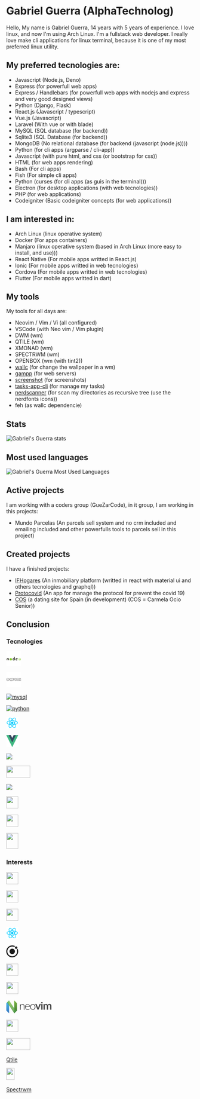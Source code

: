 # Gabriel Guerra (AlphaTechnolog)

Hello, My name is Gabriel Guerra, 14 years with 5 years of experience.
I love linux, and now I'm using Arch Linux. I'm a fullstack
web developer. I really love make cli applications for linux terminal, because it
is one of my most preferred linux utility.

## My preferred tecnologies are:

- Javascript (Node.js, Deno)
- Express (for powerfull web apps)
- Express / Handlebars (for powerfull web apps with nodejs and express and very good designed views)
- Python (Django, Flask)
- React.js (Javascript / typescript)
- Vue.js (Javascript)
- Laravel (With vue or with blade)
- MySQL (SQL database (for backend))
- Sqlite3 (SQL Database (for backend))
- MongoDB (No relational database (for backend (javascript (node.js))))
- Python (for cli apps (argparse / cli-app))
- Javascript (with pure html, and css (or bootstrap for css))
- HTML (for web apps rendering)
- Bash (For cli apps)
- Fish (For simple cli apps)
- Python (curses (for cli apps (as guis in the terminal)))
- Electron (for desktop applications (with web tecnologies))
- PHP (for web applications)
- Codeigniter (Basic codeigniter concepts (for web applications))

## I am interested in:

- Arch Linux (linux operative system)
- Docker (For apps containers)
- Manjaro (linux operative system (based in Arch Linux (more easy to install, and use)))
- React Native (For mobile apps writted in React.js)
- Ionic (For mobile apps writted in web tecnologies)
- Cordova (For mobile apps writted in web tecnologies)
- Flutter (For mobile apps writted in dart)

## My tools

My tools for all days are:

- Neovim / Vim / Vi (all configured)
- VSCode (with Neo vim / Vim plugin)
- DWM (wm)
- QTILE (wm)
- XMONAD (wm)
- SPECTRWM (wm)
- OPENBOX (wm (with tint2))
- [wallc](https://github.com/AlphaTechnolog/wallc) (for change the wallpaper in a wm)
- [gampp](https://github.com/AlphaTechnolog/Gampp) (for web servers)
- [screenshot](https://github.com/AlphaTechnolog/screenshot) (for screenshots)
- [tasks-app-cli](https://github.com/AlphaTechnolog/Tasks-App-CLI) (for manage my tasks)
- [nerdscanner](https://github.com/AlphaTechnolog/nerdscanner) (for scan my directories as recursive tree (use the nerdfonts icons))
- feh (as wallc dependencie)

## Stats

![Gabriel's Guerra stats](https://github-readme-stats.vercel.app/api?username=AlphaTechnolog&show_icons=true&theme=react&include_all_commits=true)

## Most used languages

![Gabriel's Guerra Most Used Languages](https://github-readme-stats.vercel.app/api/top-langs/?username=AlphaTechnolog&theme=react&layout=compact&hide=HTML)

## Active projects

I am working with a coders group (GueZarCode), in it group, I am working in this
projects:

- Mundo Parcelas (An parcels sell system and no crm included and emailing included and other powerfulls tools to parcels sell in this project)

## Created projects

I have a finished projects:

- [IFHogares](https://www.ifhogares.cl) (An inmobiliary platform (writted in react with material ui and others tecnologies and graphql))
- [Protocovid](https://protocovid-b0-10-9.netlify.app/) (An app for manage the protocol for prevent the covid 19)
- [COS](http://cos.grupointuitivo.com/) (a dating site for Spain (in development) (COS = Carmela Ocio Senior))

## Conclusion

### Tecnologies

<a href="https://nodejs.org" target="_blank"> <img src="https://raw.githubusercontent.com/devicons/devicon/master/icons/nodejs/nodejs-original-wordmark.svg" alt="nodejs" width="40" height="40"/> </a>

<a href="https://expressjs.com" target="_blank"> <img src="https://raw.githubusercontent.com/devicons/devicon/master/icons/express/express-original-wordmark.svg" alt="express" width="40" height="40"/> </a>

<a href="https://www.mysql.com/" target="_blank"> <img src="https://brasilcloud.com.br/wp-content/uploads/2015/12/mysql.png" alt="mysql" width="70"/> </a> </p>

<a href="https://www.python.org/" target="_blank"><img src="https://upload.wikimedia.org/wikipedia/commons/thumb/c/c3/Python-logo-notext.svg/768px-Python-logo-notext.svg.png" alt="python" width="32" height="32"></a>

<a href="https://reactjs.org"><img src="./.favicons/react.png" width="32" height="32"></a>

<a href="https://vuejs.org"><img src="./.favicons/vue.png" width="32" height="32"></a>

<a href="https://laravel.com"><img src="https://laravel.com/img/favicon/favicon-32x32.png"></a>

<a href="https://www.sqlite.org/index.html"><img src="https://www.sqlite.org/images/sqlite370_banner.gif" width="64" height="32"></a>

<a href="https://www.mongodb.com"><img src="https://www.mongodb.com/assets/images/global/favicon.ico"></a>

<a href="https://www.electronjs.org"><img src="https://www.electronjs.org/images/favicon.b7a59262df48d6563400baf5671da548.ico" width="32" height="32"></a>

<a href="https://www.php.net/"><img src="https://www.php.net/images/logos/php-logo.svg" width="32" height="32"></a>

<a href="codeigniter.com"><img src="https://codeigniter.com/assets/images/ci-logo-big.png" height="42" width="32"></a>

### Interests

<a href="https://archlinux.org/"><img src="https://archlinux.org/static/favicon.29302f683ff8.ico" height="32" width="32"></a>

<a href="https://www.docker.com/"><img src="https://www.docker.com/sites/default/files/d8/Docker-R-Logo-08-2018-Monochomatic-RGB_Moby-x1.png" height="32" width="32"></a>

<a href="https://manjaro.org/"><img src="https://manjaro.org/img/favicon.png" height="32" width="32"></a>

<a href="https://reactnative.dev"><img src="./.favicons/react.png" width="32" height="32"></a>

<a href="https://ionicframework.com"><svg width="32" height="32" viewBox="0 0 32 32" fill="none" xmlns="http://www.w3.org/2000/svg">
<path fill-rule="evenodd" clip-rule="evenodd" d="M30.4327 9.05578L30.5633 9.36054C31.5211 11.4721 32 13.6925 32 16C32 24.8163 24.8163 32 16 32C7.18367 32 0 24.8163 0 16C0 7.18367 7.18367 0 16 0C18.5905 0 21.0503 0.609524 23.3143 1.7415L23.619 1.89388L23.3578 2.11156C22.7048 2.63401 22.2041 3.28707 21.8776 4.04898L21.7905 4.26667L21.5946 4.17959C19.8313 3.35238 17.9592 2.91701 16 2.91701C8.77279 2.91701 2.91701 8.77279 2.91701 16C2.91701 23.2272 8.77279 29.083 16 29.083C23.2272 29.083 29.083 23.2054 29.083 16C29.083 14.2803 28.7565 12.5823 28.0816 10.9932L27.9946 10.7755L28.2122 10.6884C28.9741 10.4054 29.6707 9.92653 30.215 9.31701L30.4327 9.05578ZM26.4707 9.36057C28.3102 9.36057 29.8014 7.8694 29.8014 6.02996C29.8014 4.19051 28.3102 2.69934 26.4707 2.69934C24.6313 2.69934 23.1401 4.19051 23.1401 6.02996C23.1401 7.8694 24.6313 9.36057 26.4707 9.36057ZM15.9999 8.70754C11.9727 8.70754 8.7074 11.9728 8.7074 16.0001C8.7074 20.0273 11.9727 23.2926 15.9999 23.2926C20.0271 23.2926 23.2924 20.0273 23.2924 16.0001C23.2924 11.9728 20.0271 8.70754 15.9999 8.70754Z" fill="currentColor"></path>
</svg><a>

<a href="https://cordova.apache.org"><img src="https://cordova.apache.org/favicon.ico" height="32" width="32"></a>

<a href="https://flutter.dev"><img src="https://flutter.dev/images/favicon.png" width="32" height="32"></a>

<a href="https://neovim.io"><svg xmlns="http://www.w3.org/2000/svg" style="height: 2.5em" viewBox="0 0 742 214">
  <defs>
    <linearGradient x1="50%" y1="0%" x2="50%" y2="100%" id="a">
      <stop stop-color="#16B0ED" stop-opacity=".8" offset="0%"></stop>
      <stop stop-color="#0F59B2" stop-opacity=".837" offset="100%"></stop>
    </linearGradient>
    <linearGradient x1="50%" y1="0%" x2="50%" y2="100%" id="b">
      <stop stop-color="#7DB643" offset="0%"></stop>
      <stop stop-color="#367533" offset="100%"></stop>
    </linearGradient>
    <linearGradient x1="50%" y1="0%" x2="50%" y2="100%" id="c">
      <stop stop-color="#88C649" stop-opacity=".8" offset="0%"></stop>
      <stop stop-color="#439240" stop-opacity=".84" offset="100%"></stop>
    </linearGradient>
  </defs>
  <g fill="none" fill-rule="evenodd">
    <path d="M.027 45.459L45.224-.173v212.171L.027 166.894V45.459z" fill="url(#a)" transform="translate(1 1)"></path>
    <path d="M129.337 45.89L175.152-.149l-.928 212.146-45.197-45.104.31-121.005z" fill="url(#b)" transform="matrix(-1 0 0 1 305 1)"></path>
    <path d="M45.194-.137L162.7 179.173l-32.882 32.881L12.25 33.141 45.194-.137z" fill="url(#c)" transform="translate(1 1)"></path>
    <path d="M46.234 84.032l-.063 7.063-36.28-53.563 3.36-3.422 32.983 49.922z" fill-opacity=".13" fill="#000"></path>
    <g fill="#444">
      <path d="M227 154V64.44h4.655c1.55 0 2.445.75 2.685 2.25l.806 13.502c4.058-5.16 8.786-9.316 14.188-12.466 5.4-3.15 11.413-4.726 18.037-4.726 4.893 0 9.205.781 12.935 2.34 3.729 1.561 6.817 3.811 9.264 6.751 2.448 2.942 4.297 6.48 5.55 10.621 1.253 4.14 1.88 8.821 1.88 14.042V154h-8.504V96.754c0-8.402-1.91-14.987-5.729-19.757-3.82-4.771-9.667-7.156-17.544-7.156-5.851 0-11.28 1.516-16.292 4.545-5.013 3.032-9.489 7.187-13.427 12.467V154H227zM350.624 63c5.066 0 9.755.868 14.069 2.605 4.312 1.738 8.052 4.268 11.219 7.592s5.638 7.412 7.419 12.264C385.11 90.313 386 95.883 386 102.17c0 1.318-.195 2.216-.588 2.696-.393.48-1.01.719-1.851.719h-64.966v1.70c0 6.708.784 12.609 2.353 17.7 1.567 5.09 3.8 9.357 6.695 12.802 2.895 3.445 6.393 6.034 10.495 7.771 4.1 1.738 8.686 2.606 13.752 2.606 4.524 0 8.446-.494 11.762-1.483 3.317-.988 6.108-2.097 8.37-3.324 2.261-1.227 4.056-2.336 5.383-3.324 1.326-.988 2.292-1.482 2.895-1.482.784 0 1.388.3 1.81.898l2.352 2.875c-1.448 1.797-3.362 3.475-5.745 5.031-2.383 1.558-5.038 2.891-7.962 3.998-2.926 1.109-6.062 1.991-9.41 2.65a52.21 52.21 0 01-10.088.989c-6.152 0-11.762-1.064-16.828-3.19-5.067-2.125-9.415-5.225-13.043-9.298-3.63-4.074-6.435-9.06-8.415-14.96C310.99 121.655 310 114.9 310 107.294c0-6.408.92-12.323 2.76-17.744 1.84-5.421 4.493-10.093 7.961-14.016 3.467-3.922 7.72-6.991 12.758-9.209C338.513 64.11 344.229 63 350.624 63zm.573 6c-4.696 0-8.904.702-12.623 2.105-3.721 1.404-6.936 3.421-9.65 6.053-2.713 2.631-4.908 5.79-6.586 9.474S319.55 94.439 319 99h60c0-4.679-.672-8.874-2.013-12.588-1.343-3.712-3.232-6.856-5.67-9.43-2.44-2.571-5.367-4.545-8.782-5.92-3.413-1.374-7.192-2.062-11.338-2.062zM435.546 63c6.526 0 12.368 1.093 17.524 3.28 5.154 2.186 9.5 5.286 13.04 9.298 3.538 4.013 6.238 8.85 8.099 14.51 1.861 5.66 2.791 11.994 2.791 19.002 0 7.008-.932 13.327-2.791 18.957-1.861 5.631-4.561 10.452-8.099 14.465-3.54 4.012-7.886 7.097-13.04 9.254-5.156 2.156-10.998 3.234-17.524 3.234-6.529 0-12.369-1.078-17.525-3.234-5.155-2.157-9.517-5.242-13.085-9.254-3.57-4.013-6.285-8.836-8.145-14.465-1.861-5.63-2.791-11.95-2.791-18.957 0-7.008.93-13.342 2.791-19.002 1.861-5.66 4.576-10.496 8.145-14.51 3.568-4.012 7.93-7.112 13.085-9.299C423.177 64.094 429.017 63 435.546 63zm-.501 86c5.341 0 10.006-.918 13.997-2.757 3.99-1.838 7.32-4.474 9.992-7.909 2.67-3.435 4.664-7.576 5.986-12.428 1.317-4.85 1.98-10.288 1.98-16.316 0-5.965-.66-11.389-1.98-16.27-1.322-4.88-3.316-9.053-5.986-12.519-2.67-3.463-6-6.13-9.992-7.999-3.991-1.867-8.657-2.802-13.997-2.802s-10.008.935-13.997 2.802c-3.991 1.87-7.322 4.536-9.992 8-2.671 3.465-4.68 7.637-6.03 12.518-1.35 4.881-2.026 10.305-2.026 16.27 0 6.026.675 11.465 2.025 16.316 1.35 4.852 3.36 8.993 6.031 12.428 2.67 3.435 6 6.07 9.992 7.91 3.99 1.838 8.656 2.756 13.997 2.756z" fill="currentColor"></path>
      <path d="M530.57 152h-20.05L474 60h18.35c1.61 0 2.967.39 4.072 1.166 1.103.778 1.865 1.763 2.283 2.959l17.722 49.138a92.762 92.762 0 012.551 8.429c.686 2.751 1.298 5.5 1.835 8.25.537-2.75 1.148-5.499 1.835-8.25a77.713 77.713 0 012.64-8.429l18.171-49.138c.417-1.196 1.164-2.181 2.238-2.96 1.074-.776 2.356-1.165 3.849-1.165H567l-36.43 92zM572 61h23v92h-23zM610 153V60.443h13.624c2.887 0 4.78 1.354 5.682 4.06l1.443 6.856a52.7 52.7 0 015.097-4.962 32.732 32.732 0 015.683-3.879 30.731 30.731 0 016.496-2.57c2.314-.632 4.855-.948 7.624-.948 5.832 0 10.63 1.579 14.39 4.736 3.758 3.157 6.57 7.352 8.434 12.585 1.444-3.068 3.248-5.698 5.413-7.894 2.165-2.194 4.541-3.984 7.127-5.367a32.848 32.848 0 018.254-3.068 39.597 39.597 0 018.796-.992c5.111 0 9.653.783 13.622 2.345 3.97 1.565 7.307 3.849 10.014 6.857 2.706 3.007 4.766 6.675 6.18 11.005C739.29 83.537 740 88.5 740 94.092V153h-22.284V94.092c0-5.894-1.294-10.329-3.878-13.306-2.587-2.977-6.376-4.465-11.368-4.465-2.286 0-4.404.391-6.358 1.172a15.189 15.189 0 00-5.144 3.383c-1.473 1.474-2.631 3.324-3.474 5.548-.842 2.225-1.263 4.781-1.263 7.668V153h-22.37V94.092c0-6.194-1.249-10.704-3.744-13.532-2.497-2.825-6.18-4.24-11.051-4.24-3.19 0-6.18.798-8.976 2.391-2.799 1.593-5.399 3.775-7.804 6.54V153H610zM572 30h23v19h-23z" fill="currentColor" fill-opacity=".8"></path>
    </g>
  </g>
</svg></a>

<a href="https://code.visualstudio.com"><img src="https://code.visualstudio.com/favicon.ico" height="32" width="32"></a>

<a href="https://dwm.suckless.org"><img src="https://dwm.suckless.org/dwm.svg" height="32" width="64"></a>

<link rel="stylesheet" href="https://cdnjs.cloudflare.com/ajax/libs/font-awesome/5.15.3/css/all.min.css">

<link type="text/css" rel="stylesheet" href="https://fonts.googleapis.com/css?family=Varela+Round" />

<a href="https://www.qtile.org">Qtile</a>

<a href="https://xmonad.org/"><img src="https://xmonad.org/images/xmonad-logo.png" width="22" height="32"></a>

<a href="https://github.com/conformal/spectrwm">Spectrwm</a>
